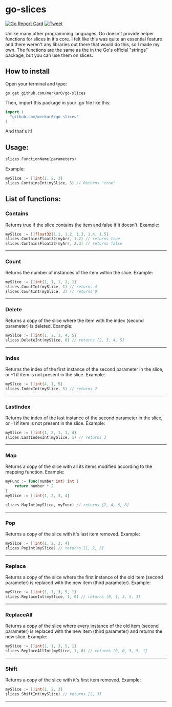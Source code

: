 # go-slices 
[![Go Report Card](https://goreportcard.com/badge/github.com/merkur0/go-slices)](https://goreportcard.com/report/github.com/merkur0/go-slices)
[![Tweet](https://img.shields.io/twitter/url/http/shields.io.svg?style=social)](https://twitter.com/intent/tweet?text=Check%20out%20this%20library%20that%20makes%20your%20life%20easier%20when%20working%20with%20slices%20in%20Go!&url=https://github.com/merkur0/go-slices)

Unlike many other programming languages, Go doesn't provide helper functions for slices in it's core. I felt like this was quite an essential feature and there weren't any libraries out there that would do this, so I made my own. The functions are the same as the in the Go's official "strings" package, but you can use them on slices.


## How to install
Open your terminal and type:
```
go get github.com/merkur0/go-slices
```
Then, import this package in your .go file like this:
```go
import (
  "github.com/merkur0/go-slices"
)
```
And that's it!

## Usage:
```go
slices.FunctionName(parameters)
```  
  
Example:
```go
mySlice := []int{1, 2, 3}
slices.ContainsInt(mySlice, 3) // Returns "true"
```


## List of functions:

### Contains
Returns true if the slice contains the item and false if it doesn't.
Example:
```go
mySlice := []float32{1.1, 1.2, 1.3, 1.4, 1.5}
slices.ContainsFloat32(myArr, 1.2) // returns true
slices.ContainsFloat32(myArr, 2.3) // returns false
```

---

### Count
Returns the number of instances of the item within the slice.
Example:
```go
mySlice := []int{1, 1, 1, 2, 1}
slices.CountInt(mySlice, 1) // returns 4
slices.CountInt(mySlice, 3) // returns 0
```

---

### Delete
Returns a copy of the slice where the item with the index (second parameter) is deleted.
Example:
```go
mySlice := []int{1, 2, 3, 4, 5}
slices.DeleteInt(mySlice, 0) // returns [2, 3, 4, 5]
```

---

### Index
Returns the index of the first instance of the second parameter in the slice, or -1 if item is not present in the slice.
Example:
```go
mySlice := []int{4, 1, 5}
slices.IndexInt(mySlice, 5) // returns 2
```

---

### LastIndex
Returns the index of the last instance of the second parameter in the slice, or -1 if item is not present in the slice.
Example:
```go
mySlice := []int{1, 2, 1, 1, 4}
slices.LastIndexInt(mySlice, 1) // returns 3
```

---

### Map
Returns a copy of the slice with all its items modified according to the mapping function.
Example:
```go
myFunc := func(number int) int {
    return number * 2
}
mySlice := []int{1, 2, 3, 4}

slices.MapInt(mySlice, myFunc) // returns [2, 4, 6, 8]
```

---

### Pop
Returns a copy of the slice with it's last item removed.
Example:
```go
mySlice := []int{1, 2, 3, 4}
slices.PopInt(mySlice) // returns [1, 2, 3]
```

---

### Replace
Returns a copy of the slice where the first instance of the old item (second parameter) is replaced with the new item (third parameter).
Example:
```go
mySlice := []int{1, 1, 3, 5, 1}
slices.ReplaceInt(mySlice, 1, 0) // returns [0, 1, 3, 5, 1]
```

---

### ReplaceAll
Returns a copy of the slice where every instance of the old item (second parameter) is replaced with the new item (third parameter) and returns the new slice.
Example:
```go
mySlice := []int{1, 1, 3, 5, 1}
slices.ReplaceAllInt(mySlice, 1, 0) // returns [0, 0, 3, 5, 1]
```

---


### Shift
Returns a copy of the slice with it's first item removed.
Example:
```go
mySlice := []int{1, 2, 3}
slices.ShiftInt(mySlice) // returns [2, 3]
```

---
